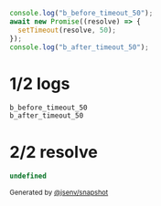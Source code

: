 ```js
console.log("b_before_timeout_50");
await new Promise((resolve) => {
  setTimeout(resolve, 50);
});
console.log("b_after_timeout_50");
```

# 1/2 logs

```console
b_before_timeout_50
b_after_timeout_50
```

# 2/2 resolve

```js
undefined
```

<sub>
  Generated by <a href="https://github.com/jsenv/core/tree/main/packages/independent/snapshot">@jsenv/snapshot</a>
</sub>